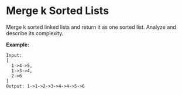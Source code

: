 # Merge k Sorted Lists
 Merge k sorted linked lists and return it as one sorted list. Analyze and describe its complexity.  
  
**Example:**  
```
Input:  
[  
  1->4->5,  
  1->3->4,  
  2->6  
]  
Output: 1->1->2->3->4->4->5->6  
```
